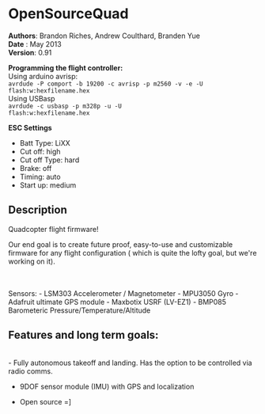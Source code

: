 <b>OpenSourceQuad</b>
==========

<b>Authors</b>: Brandon Riches, Andrew Coulthard, Branden Yue  <br />
<b>Date</b>   : May 2013 <br />
<b>Version</b>: 0.91 <br />

<b>Programming the flight controller:</b>  
Using arduino avrisp:  
<code>avrdude -P comport -b 19200 -c avrisp -p m2560 -v -e -U flash:w:hexfilename.hex</code>  
Using USBasp  
<code>avrdude -c usbasp -p m328p -u -U flash:w:hexfilename.hex</code>

<b>ESC Settings</b>  
- Batt Type: LiXX
- Cut off: high
- Cut off Type: hard
- Brake: off
- Timing: auto
- Start up: medium

Description
-----------

Quadcopter flight firmware! 

Our end goal is to create future proof, easy-to-use 
and customizable firmware for any flight configuration ( which is quite the lofty goal, but we're working on it).
<br /><br />



<br />
Sensors:
 - LSM303 Accelerometer / Magnetometer 
 - MPU3050 Gyro
 - Adafruit ultimate GPS module
 - Maxbotix USRF (LV-EZ1)
 - BMP085 Barometeric Pressure/Temperature/Altitude
 

Features and long term goals:
----------------------------
   <br />
  - Fully autonomous takeoff and landing. Has the option to be controlled via radio comms. <br />

  - 9DOF sensor module (IMU) with GPS and localization  <br />
  
  - Open source =]
   <br />
   <br />


